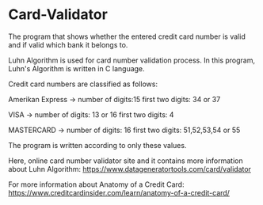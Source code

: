 # Card-Validator
The program that shows whether the entered credit card number is valid and if valid which bank it belongs to.

Luhn Algorithm is used for card number validation process. In this program, Luhn's Algorithm is written in C language.

Credit card numbers are classified as follows:

Amerikan Express -> number of digits:15 
					          first two digits: 34 or 37

VISA -> number of digits: 13 or 16
		    first two digits: 4

MASTERCARD -> number of digits: 16
			        first two digits: 51,52,53,54 or 55

The program is written according to only these values. 

Here, online card number validator site and it contains more information about Luhn Algorithm: https://www.datageneratortools.com/card/validator

For more information about Anatomy of a Credit Card: https://www.creditcardinsider.com/learn/anatomy-of-a-credit-card/
